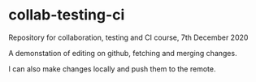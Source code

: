 # collab-testing-ci
Repository for collaboration, testing and CI course, 7th December 2020

A demonstation of editing on github, fetching and merging changes.

I can also make changes locally and push them to the remote.
